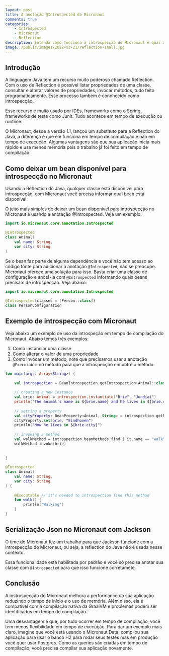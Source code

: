 ```yaml
---
layout: post
title: A anotação @Introspected do Micronaut
comments: true
categories: 
    - Introspected
    - Micronaut
    - Reflection
description: Entenda como funciona a introspecção do Micronaut e qual a diferença entre a versão do Java chamada de Reflection.
image: /public/images/2022-03-21/reflection-small.jpg
---
```


## Introdução

A linguagem Java tem um recurso muito poderoso chamado Reflection. Com o uso de Reflection é possível listar propriedades de uma classe, consultar e alterar valores de propriedades, invocar métodos, tudo feito programaticamente. Esse processo também é connhecido como introspecção. 

Esse recurso é muito usado por IDEs, frameworks como o Spring, frameworks de teste como Junit. Tudo acontece em tempo de execução ou runtime.

O Micronaut, desde a versão 1.1, lançou um substituto para a Reflection do Java, a diferença é que ele funciona em tempo de compilação e não em tempo de execução. Algumas vantagens são que sua aplicação inicia mais rápido e usa menos memória pois o trabalho já foi feito em tempo de compilação.

## Como deixar um bean disponível para introspecção no Micronaut

Usando a Reflection do Java, qualquer classe está disponível para introspecção, com Micronaut você precisa informar qual bean está disponível.

O jeito mais simples de deixar um bean disponível para introspecção no Micronaut é usando a anotação @Introspected. Veja um exemplo:

```kotlin
import io.micronaut.core.annotation.Introspected

@Introspected 
class Animal( 
	val name: String, 
	var city: String 
)
```

Se o bean faz parte de alguma dependência e você não tem acesso ao código fonte para adicionar a anotação `@Introspected`, não se preocupe. Micronaut oferece uma solução para isso. Basta criar uma classe de configuração e anotá-la com `@Introspected` informando quais beans precisam de introspecção. Veja abaixo:

```kotlin
import io.micronaut.core.annotation.Introspected  
  
@Introspected(classes = [Person::class])  
class PersonConfiguration
```

## Exemplo de introspecção com Micronaut

Veja abaixo um exemplo de uso da introspeção em tempo de compilação do Micronaut. Abaixo temos três exemplos:

1. Como instanciar uma classe
2. Como alterar o valor de uma propriedade
3. Como invocar um método, note que precisamos usar a anotação `@Executable` no método para que a introspecção encontre o método.

```kotlin
fun main(args: Array<String>) { 
 
	val introspection = BeanIntrospection.getIntrospection(Animal::class.java) 
 
	// creating a new instance 
	val brie: Animal = introspection.instantiate("Brie", "Jundiaí") 
	println("The animal's name is ${brie.name} and he lives in ${brie.city}") 
 
	// setting a property 
	val cityProperty: BeanProperty<Animal, String> = introspection.getRequiredProperty("city", String::class.java) 
	cityProperty.set(brie, "Eindhoven") 
	println("Now he lives in ${brie.city}") 
 
	// invoking a method 
	val walkMethod = introspection.beanMethods.find { it.name == "walk" } ?: throw Exception("Method not found") 
	walkMethod.invoke(brie) 
 
 
} 
 
@Introspected 
class Animal( 
	val name: String, 
	var city: String 
) { 
 
	@Executable // it's needed to introspection find this method 
	fun walk() { 
		println("Walking") 
	} 
}

```

## Serialização Json no Micronaut com Jackson

O time do Micronaut fez um trabalho para que Jackson funcione com a introspecção do Micronaut, ou seja, a reflection do Java não é usada nesse contexto. 

Essa funcionalidade está habilitada por padrão e você só precisa anotar sua classe com `@Introspected` para que isso funcione corretamete.

## Conclusão

A instrospecção do Micronaut melhora a performance da sua aplicação reduzindo o tempo de início e o uso de memória. Além disso, ela é compatível com a compilação nativa da GraalVM e problemas podem ser identificados em tempo de compilação.

Uma desvantagem é que, por tudo ocorrer em tempo de compilação, você tem menos flexibilidade em tempo de execução. Para dar um exemplo mais claro, imagine que você está usando o Micronaut Data, compilou sua aplicação para usar o banco H2 para rodar seus testes mas em produção você quer usar Postgres. Como as queries são criadas em tempo de compilação, você precisa compilar sua aplicação novamente.